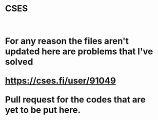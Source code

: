 <h1> CSES <h1> <br>
For any reason the files aren't updated here are problems that I've solved <br>

https://cses.fi/user/91049

Pull request for the codes that are yet to be put here.

